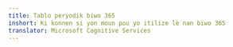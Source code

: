 ```yaml
---
title: Tablo peryodik biwo 365
inshort: Ki konnen si yon moun pou yo itilize lè nan biwo 365
translator: Microsoft Cognitive Services
---
```





